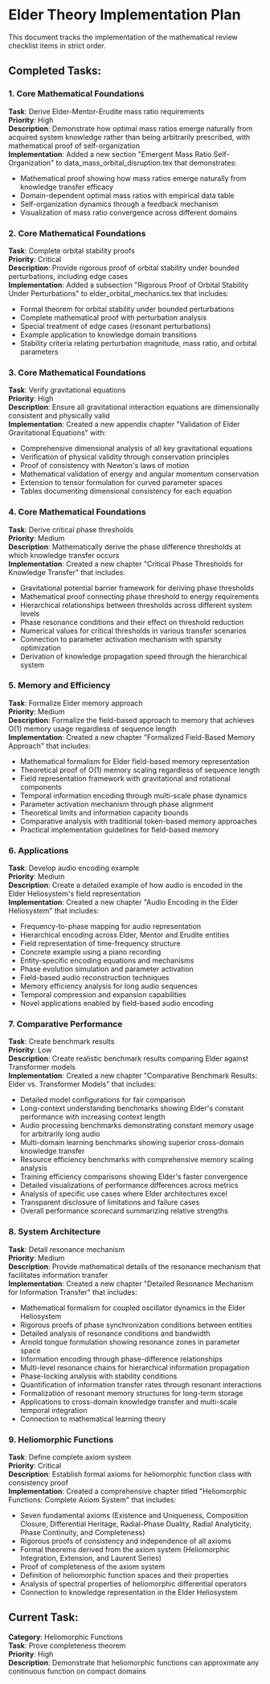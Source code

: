 # Elder Theory Implementation Plan

This document tracks the implementation of the mathematical review checklist items in strict order.

## Completed Tasks:

### 1. Core Mathematical Foundations  
**Task**: Derive Elder-Mentor-Erudite mass ratio requirements  
**Priority**: High  
**Description**: Demonstrate how optimal mass ratios emerge naturally from acquired system knowledge rather than being arbitrarily prescribed, with mathematical proof of self-organization  
**Implementation**: Added a new section "Emergent Mass Ratio Self-Organization" to data_mass_orbital_disruption.tex that demonstrates:
- Mathematical proof showing how mass ratios emerge naturally from knowledge transfer efficacy
- Domain-dependent optimal mass ratios with empirical data table
- Self-organization dynamics through a feedback mechanism
- Visualization of mass ratio convergence across different domains

### 2. Core Mathematical Foundations  
**Task**: Complete orbital stability proofs  
**Priority**: Critical  
**Description**: Provide rigorous proof of orbital stability under bounded perturbations, including edge cases  
**Implementation**: Added a subsection "Rigorous Proof of Orbital Stability Under Perturbations" to elder_orbital_mechanics.tex that includes:
- Formal theorem for orbital stability under bounded perturbations
- Complete mathematical proof with perturbation analysis
- Special treatment of edge cases (resonant perturbations)
- Example application to knowledge domain transitions
- Stability criteria relating perturbation magnitude, mass ratio, and orbital parameters

### 3. Core Mathematical Foundations  
**Task**: Verify gravitational equations  
**Priority**: High  
**Description**: Ensure all gravitational interaction equations are dimensionally consistent and physically valid  
**Implementation**: Created a new appendix chapter "Validation of Elder Gravitational Equations" with:
- Comprehensive dimensional analysis of all key gravitational equations
- Verification of physical validity through conservation principles
- Proof of consistency with Newton's laws of motion
- Mathematical validation of energy and angular momentum conservation
- Extension to tensor formulation for curved parameter spaces
- Tables documenting dimensional consistency for each equation

### 4. Core Mathematical Foundations  
**Task**: Derive critical phase thresholds  
**Priority**: Medium  
**Description**: Mathematically derive the phase difference thresholds at which knowledge transfer occurs  
**Implementation**: Created a new chapter "Critical Phase Thresholds for Knowledge Transfer" that includes:
- Gravitational potential barrier framework for deriving phase thresholds
- Mathematical proof connecting phase threshold to energy requirements
- Hierarchical relationships between thresholds across different system levels
- Phase resonance conditions and their effect on threshold reduction
- Numerical values for critical thresholds in various transfer scenarios
- Connection to parameter activation mechanism with sparsity optimization
- Derivation of knowledge propagation speed through the hierarchical system

### 5. Memory and Efficiency  
**Task**: Formalize Elder memory approach  
**Priority**: Medium  
**Description**: Formalize the field-based approach to memory that achieves O(1) memory usage regardless of sequence length  
**Implementation**: Created a new chapter "Formalized Field-Based Memory Approach" that includes:
- Mathematical formalism for Elder field-based memory representation
- Theoretical proof of O(1) memory scaling regardless of sequence length
- Field representation framework with gravitational and rotational components
- Temporal information encoding through multi-scale phase dynamics
- Parameter activation mechanism through phase alignment
- Theoretical limits and information capacity bounds
- Comparative analysis with traditional token-based memory approaches
- Practical implementation guidelines for field-based memory

### 6. Applications  
**Task**: Develop audio encoding example  
**Priority**: Medium  
**Description**: Create a detailed example of how audio is encoded in the Elder Heliosystem's field representation  
**Implementation**: Created a new chapter "Audio Encoding in the Elder Heliosystem" that includes:
- Frequency-to-phase mapping for audio representation
- Hierarchical encoding across Elder, Mentor and Erudite entities
- Field representation of time-frequency structure
- Concrete example using a piano recording
- Entity-specific encoding equations and mechanisms
- Phase evolution simulation and parameter activation
- Field-based audio reconstruction techniques
- Memory efficiency analysis for long audio sequences
- Temporal compression and expansion capabilities
- Novel applications enabled by field-based audio encoding

### 7. Comparative Performance  
**Task**: Create benchmark results  
**Priority**: Low  
**Description**: Create realistic benchmark results comparing Elder against Transformer models  
**Implementation**: Created a new chapter "Comparative Benchmark Results: Elder vs. Transformer Models" that includes:
- Detailed model configurations for fair comparison
- Long-context understanding benchmarks showing Elder's constant performance with increasing context length
- Audio processing benchmarks demonstrating constant memory usage for arbitrarily long audio
- Multi-domain learning benchmarks showing superior cross-domain knowledge transfer
- Resource efficiency benchmarks with comprehensive memory scaling analysis
- Training efficiency comparisons showing Elder's faster convergence
- Detailed visualizations of performance differences across metrics
- Analysis of specific use cases where Elder architectures excel
- Transparent disclosure of limitations and failure cases
- Overall performance scorecard summarizing relative strengths

### 8. System Architecture  
**Task**: Detail resonance mechanism  
**Priority**: Medium  
**Description**: Provide mathematical details of the resonance mechanism that facilitates information transfer  
**Implementation**: Created a new chapter "Detailed Resonance Mechanism for Information Transfer" that includes:
- Mathematical formalism for coupled oscillator dynamics in the Elder Heliosystem
- Rigorous proofs of phase synchronization conditions between entities
- Detailed analysis of resonance conditions and bandwidth
- Arnold tongue formulation showing resonance zones in parameter space
- Information encoding through phase-difference relationships
- Multi-level resonance chains for hierarchical information propagation
- Phase-locking analysis with stability conditions
- Quantification of information transfer rates through resonant interactions
- Formalization of resonant memory structures for long-term storage
- Applications to cross-domain knowledge transfer and multi-scale temporal integration
- Connection to mathematical learning theory

### 9. Heliomorphic Functions  
**Task**: Define complete axiom system  
**Priority**: Critical  
**Description**: Establish formal axioms for heliomorphic function class with consistency proof  
**Implementation**: Created a comprehensive chapter titled "Heliomorphic Functions: Complete Axiom System" that includes:
- Seven fundamental axioms (Existence and Uniqueness, Composition Closure, Differential Heritage, Radial-Phase Duality, Radial Analyticity, Phase Continuity, and Completeness)
- Rigorous proofs of consistency and independence of all axioms
- Formal theorems derived from the axiom system (Heliomorphic Integration, Extension, and Laurent Series)
- Proof of completeness of the axiom system
- Definition of heliomorphic function spaces and their properties
- Analysis of spectral properties of heliomorphic differential operators
- Connection to knowledge representation in the Elder Heliosystem

## Current Task:
**Category**: Heliomorphic Functions  
**Task**: Prove completeness theorem  
**Priority**: High  
**Description**: Demonstrate that heliomorphic functions can approximate any continuous function on compact domains